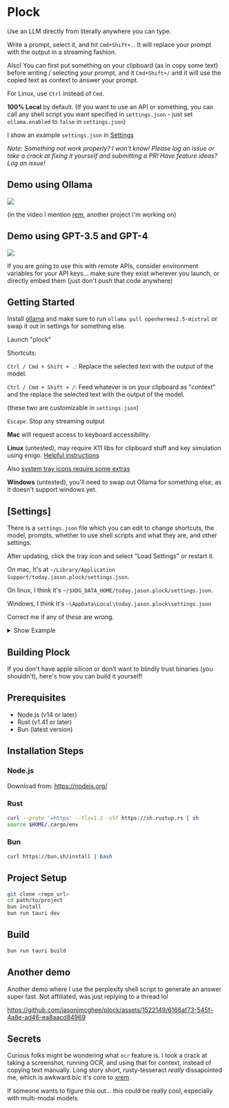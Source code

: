 # Plock

Use an LLM directly from literally anywhere you can type.

Write a prompt, select it, and hit `Cmd+Shift+.`. It will replace your prompt with the output in a streaming fashion.

Also! You can first put something on your clipboard (as in copy some text) before writing / selecting your prompt, and it `Cmd+Shift+/` and it will use the copied text as context to answer your prompt.

For Linux, use `Ctrl` instead of `Cmd`.

**100% Local** by default. (If you want to use an API or something, you can call any shell script you want specified in `settings.json` - just set `ollama.enabled` to `false` in `settings.json`)

I show an example `settings.json` in [Settings](#settings)

_Note: Something not work properly? I won't know! Please log an issue or take a crack at fixing it yourself and submitting a PR! Have feature ideas? Log an issue!_

## Demo using Ollama
<a href="https://www.loom.com/share/fed267e695d145c88e6bff7e631da8e0">
  <img style="max-width:300px;" src="https://cdn.loom.com/sessions/thumbnails/fed267e695d145c88e6bff7e631da8e0-with-play.gif">
</a>

(in the video I mention [rem](https://github.com/jasonjmcghee/rem), another project I'm working on)

## Demo using GPT-3.5 and GPT-4
<a href="https://www.loom.com/share/756220f3f5e249d5b4d5b759e9f9add3">
  <img style="max-width:300px;" src="https://cdn.loom.com/sessions/thumbnails/756220f3f5e249d5b4d5b759e9f9add3-with-play.gif">
</a>

If you are going to use this with remote APIs, consider environment variables for your API keys... make sure they exist wherever you launch, or directly embed them (just don't push that code anywhere)

## Getting Started

Install [ollama](https://github.com/jmorganca/ollama) and make sure to run `ollama pull openhermes2.5-mistral` or swap it out in settings for something else.

Launch "plock"

Shortcuts:

`Ctrl / Cmd + Shift + .`: Replace the selected text with the output of the model.

`Ctrl / Cmd + Shift + /`: Feed whatever is on your clipboard as "context" and the replace the selected text with the output of the model.

(these two are customizable in `settings.json`)

`Escape`: Stop any streaming output

**Mac** will request access to keyboard accessibility.

**Linux** (untested), may require X11 libs for clipboard stuff and key simulation using enigo. [Helpful instructions](https://github.com/enigo-rs/enigo/tree/main#runtime-dependencies)

Also [system tray icons require some extras](https://tauri.app/v1/guides/features/system-tray/#linux-setup)

**Windows** (untested), you'll need to swap out Ollama for something else, as it doesn't support windows yet.

## [Settings]

There is a `settings.json` file which you can edit to change shortcuts, the model, 
prompts, whether to use shell scripts and what they are, and other settings.

After updating, click the tray icon and select "Load Settings" or restart it.

On mac, It's at `~/Library/Application Support/today.jason.plock/settings.json`.

On linux, I think it's `~/$XDG_DATA_HOME/today.jason.plock/settings.json`.

Windows, I think it's `~\AppData\Local\today.jason.plock\settings.json`

Correct me if any of these are wrong.

<details>
  <summary>Show Example</summary>

```json
{
  "environment": {},
  "ollama": {
    "enabled": true,
    "ollama_model": "openhermes2.5-mistral"
  },
  "custom_commands": {
    "index": 0,
    "custom_commands": [
      {
        "name": "gpt",
        "command": [
          "bash",
          "/Users/jason/workspace/plock/scripts/gpt.sh"
        ]
      }
    ]
  },
  "custom_prompts": {
    "basic_index": 0,
    "with_context_index": 1,
    "custom_prompts": [
      {
        "name": "default basic",
        "prompt": "Say hello, then {}"
      },
      {
        "name": "default with context",
        "prompt": "I will ask you to do something. Below is some extra context to help do what I ask. --------- {} --------- Given the above context, please, {}. DO NOT OUTPUT ANYTHING ELSE."
      }
    ]
  },
  "shortcuts": {
    "basic": "CmdOrControl+Shift+.",
    "with_context": "CmdOrControl+Shift+/"
  }
}
```
</details>


## Building Plock
If you don't have apple silicon or don't want to blindly trust binaries (you shouldn't), here's how you can build it yourself!

## Prerequisites

- Node.js (v14 or later)
- Rust (v1.41 or later)
- Bun (latest version)

## Installation Steps

### Node.js

Download from: https://nodejs.org/

### Rust

```bash
curl --proto '=https' --tlsv1.2 -sSf https://sh.rustup.rs | sh
source $HOME/.cargo/env
```

### Bun

```bash
curl https://bun.sh/install | bash
```

## Project Setup

```bash
git clone <repo_url>
cd path/to/project
bun install
bun run tauri dev
```

## Build

```bash
bun run tauri build
```

## Another demo

Another demo where I use the perplexity shell script to generate an answer super fast.
Not affiliated, was just replying to a thread lol

https://github.com/jasonjmcghee/plock/assets/1522149/6166af73-545f-4a8e-ad46-ea8aacd84969

## Secrets

Curious folks might be wondering what `ocr` feature is. I took a crack at taking a screenshot,
running OCR, and using that for context, instead of copying text manually. Long story short,
rusty-tesseract _really_ dissapointed me, which is awkward b/c it's core to [xrem](https://github.com/jasonjmcghee/xrem).

If someone wants to figure this out... this could be really cool, especially with multi-modal models.
